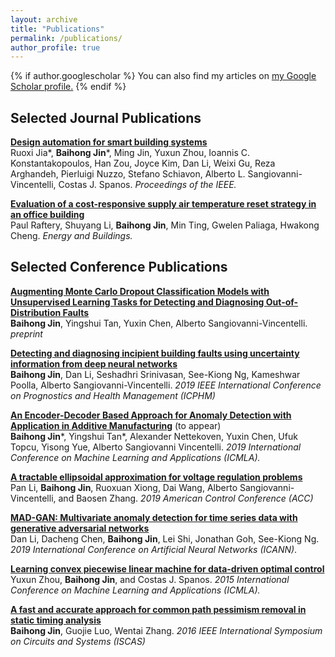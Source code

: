 ```yaml
---
layout: archive
title: "Publications"
permalink: /publications/
author_profile: true
---
```


{% if author.googlescholar %}
  You can also find my articles on <u><a href="{{author.googlescholar}}">my Google Scholar profile</a>.</u>
{% endif %}

<!-- {% include base_path %}

{% for post in site.publications reversed %}
  {% include archive-single.html %}
{% endfor %} -->

## Selected Journal Publications
**[Design automation for smart building systems](https://escholarship.org/content/qt54r6027g/qt54r6027g.pdf)**
<br>Ruoxi Jia*, **Baihong Jin***, Ming Jin, Yuxun Zhou, Ioannis C. Konstantakopoulos, Han Zou, Joyce Kim, Dan Li, Weixi Gu, Reza Arghandeh, Pierluigi Nuzzo, Stefano Schiavon, Alberto L. Sangiovanni-Vincentelli, Costas J. Spanos. *Proceedings of the IEEE.*

**[Evaluation of a cost-responsive supply air temperature reset strategy in an office building](https://escholarship.org/content/qt1fk2m3v6/qt1fk2m3v6.pdf)**
<br>Paul Raftery, Shuyang Li, **Baihong Jin**, Min Ting, Gwelen Paliaga, Hwakong Cheng. *Energy and Buildings.*

## Selected Conference Publications
**[Augmenting Monte Carlo Dropout Classification Models with Unsupervised Learning Tasks for Detecting and Diagnosing Out-of-Distribution Faults](https://arxiv.org/pdf/1909.04202.pdf)**
<br>**Baihong Jin**, Yingshui Tan, Yuxin Chen, Alberto Sangiovanni-Vincentelli. *preprint*

**[Detecting and diagnosing incipient building faults using uncertainty information from deep neural networks](https://arxiv.org/pdf/1902.06366.pdf)**
<br>**Baihong Jin**, Dan Li, Seshadhri Srinivasan, See-Kiong Ng, Kameshwar Poolla, Alberto Sangiovanni-Vincentelli.
*2019 IEEE International Conference on Prognostics and Health Management (ICPHM)*

**[An Encoder-Decoder Based Approach for Anomaly Detection with Application in Additive Manufacturing](https://arxiv.org/pdf/1907.11778.pdf)** (to appear) 
<br>**Baihong Jin***, Yingshui Tan*, Alexander Nettekoven, Yuxin Chen, Ufuk Topcu, Yisong Yue, Alberto Sangiovanni Vincentelli.
*2019 International Conference on Machine Learning and Applications (ICMLA).*

**[A tractable ellipsoidal approximation for voltage regulation problems](https://arxiv.org/pdf/1903.03763.pdf)**
<br>Pan Li, **Baihong Jin**, Ruoxuan Xiong, Dai Wang, Alberto Sangiovanni-Vincentelli, and Baosen Zhang.
*2019 American Control Conference (ACC)*

**[MAD-GAN: Multivariate anomaly detection for time series data with generative adversarial networks](https://arxiv.org/pdf/1901.04997.pdf)** 
<br>Dan Li, Dacheng Chen, **Baihong Jin**, Lei Shi, Jonathan Goh, See-Kiong Ng.
*2019 International Conference on Artificial Neural Networks (ICANN)*.

**[Learning convex piecewise linear machine for data-driven optimal control](https://ieeexplore.ieee.org/abstract/document/7424446)**
<br>Yuxun Zhou, **Baihong Jin**, and Costas J. Spanos.
*2015 International Conference on Machine Learning and Applications (ICMLA).*

**[A fast and accurate approach for common path pessimism removal in static timing analysis](https://ceca.pku.edu.cn/media/lw/91bda9cc60a6c6e8aba8d39e2eddb922.pdf)**
<br>**Baihong Jin**, Guojie Luo, Wentai Zhang.
*2016 IEEE International Symposium on Circuits and Systems (ISCAS)*